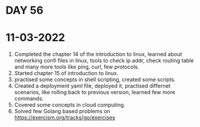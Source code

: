 # DAY 56
# 11-03-2022 
1. Completed the chapter 14 of the introduction to linux, learned about networking confi files in linux, tools to check ip addr, check routing table and many more tools like ping, curl, few protocols. 
2. Started chapter 15 of introduction to linux.
3. practised some concepts in shell scripting, created some scripts.
4. Created a deployment yaml file, deployed it, practised differnet scenarios, like rolling back to previous version, learned few more commands.
5. Covered some concepts in cloud computing.
6. Solved few Golang based problems on https://exercism.org/tracks/go/exercises
